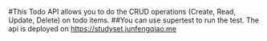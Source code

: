 #This Todo API allows you to do the CRUD operations (Create, Read, Update, Delete) on todo items. 
##You can use supertest to run the test. The api is deployed on https://studyset.junfengqiao.me
